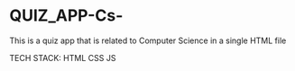 
# QUIZ_APP-Cs-

This is a quiz app that is related to Computer Science in a single HTML file

TECH STACK:
HTML
CSS
JS
